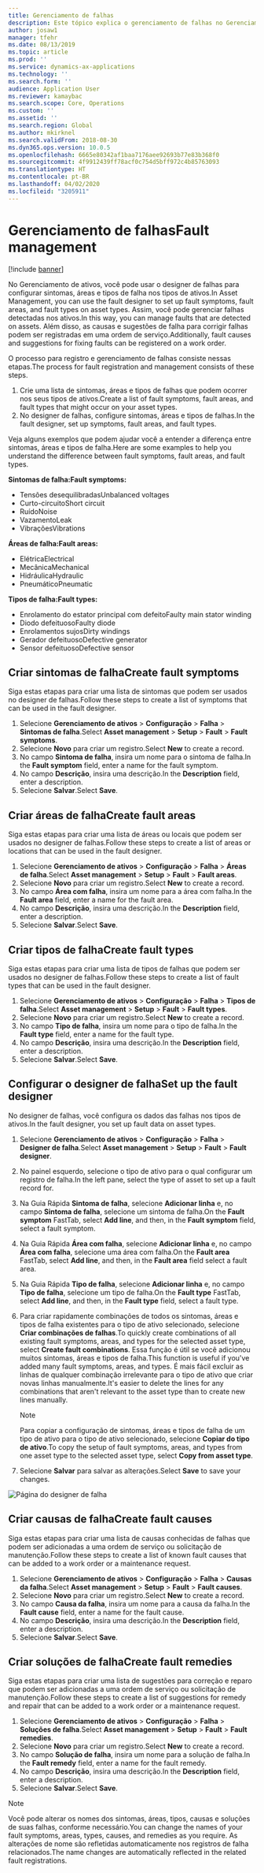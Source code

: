 ```yaml
---
title: Gerenciamento de falhas
description: Este tópico explica o gerenciamento de falhas no Gerenciamento de Ativos.
author: josaw1
manager: tfehr
ms.date: 08/13/2019
ms.topic: article
ms.prod: ''
ms.service: dynamics-ax-applications
ms.technology: ''
ms.search.form: ''
audience: Application User
ms.reviewer: kamaybac
ms.search.scope: Core, Operations
ms.custom: ''
ms.assetid: ''
ms.search.region: Global
ms.author: mkirknel
ms.search.validFrom: 2018-08-30
ms.dyn365.ops.version: 10.0.5
ms.openlocfilehash: 6665e80342af1baa7176aee92693b77e83b368f0
ms.sourcegitcommit: 4f9912439ff78acf0c754d5bff972c4b85763093
ms.translationtype: HT
ms.contentlocale: pt-BR
ms.lasthandoff: 04/02/2020
ms.locfileid: "3205911"
---
```

# <a name="fault-management"></a><span data-ttu-id="9cdba-103">Gerenciamento de falhas</span><span class="sxs-lookup"><span data-stu-id="9cdba-103">Fault management</span></span>

[!include [banner](../../includes/banner.md)]

 

<span data-ttu-id="9cdba-104">No Gerenciamento de ativos, você pode usar o designer de falhas para configurar sintomas, áreas e tipos de falha nos tipos de ativos.</span><span class="sxs-lookup"><span data-stu-id="9cdba-104">In Asset Management, you can use the fault designer to set up fault symptoms, fault areas, and fault types on asset types.</span></span> <span data-ttu-id="9cdba-105">Assim, você pode gerenciar falhas detectadas nos ativos.</span><span class="sxs-lookup"><span data-stu-id="9cdba-105">In this way, you can manage faults that are detected on assets.</span></span> <span data-ttu-id="9cdba-106">Além disso, as causas e sugestões de falha para corrigir falhas podem ser registradas em uma ordem de serviço.</span><span class="sxs-lookup"><span data-stu-id="9cdba-106">Additionally, fault causes and suggestions for fixing faults can be registered on a work order.</span></span>

<span data-ttu-id="9cdba-107">O processo para registro e gerenciamento de falhas consiste nessas etapas.</span><span class="sxs-lookup"><span data-stu-id="9cdba-107">The process for fault registration and management consists of these steps.</span></span>

1. <span data-ttu-id="9cdba-108">Crie uma lista de sintomas, áreas e tipos de falhas que podem ocorrer nos seus tipos de ativos.</span><span class="sxs-lookup"><span data-stu-id="9cdba-108">Create a list of fault symptoms, fault areas, and fault types that might occur on your asset types.</span></span>
2. <span data-ttu-id="9cdba-109">No designer de falhas, configure sintomas, áreas e tipos de falhas.</span><span class="sxs-lookup"><span data-stu-id="9cdba-109">In the fault designer, set up symptoms, fault areas, and fault types.</span></span>

<span data-ttu-id="9cdba-110">Veja alguns exemplos que podem ajudar você a entender a diferença entre sintomas, áreas e tipos de falha.</span><span class="sxs-lookup"><span data-stu-id="9cdba-110">Here are some examples to help you understand the difference between fault symptoms, fault areas, and fault types.</span></span>

<span data-ttu-id="9cdba-111">**Sintomas de falha:**</span><span class="sxs-lookup"><span data-stu-id="9cdba-111">**Fault symptoms:**</span></span>

- <span data-ttu-id="9cdba-112">Tensões desequilibradas</span><span class="sxs-lookup"><span data-stu-id="9cdba-112">Unbalanced voltages</span></span>
- <span data-ttu-id="9cdba-113">Curto-circuito</span><span class="sxs-lookup"><span data-stu-id="9cdba-113">Short circuit</span></span>
- <span data-ttu-id="9cdba-114">Ruído</span><span class="sxs-lookup"><span data-stu-id="9cdba-114">Noise</span></span>
- <span data-ttu-id="9cdba-115">Vazamento</span><span class="sxs-lookup"><span data-stu-id="9cdba-115">Leak</span></span>
- <span data-ttu-id="9cdba-116">Vibrações</span><span class="sxs-lookup"><span data-stu-id="9cdba-116">Vibrations</span></span>

<span data-ttu-id="9cdba-117">**Áreas de falha:**</span><span class="sxs-lookup"><span data-stu-id="9cdba-117">**Fault areas:**</span></span>

- <span data-ttu-id="9cdba-118">Elétrica</span><span class="sxs-lookup"><span data-stu-id="9cdba-118">Electrical</span></span>
- <span data-ttu-id="9cdba-119">Mecânica</span><span class="sxs-lookup"><span data-stu-id="9cdba-119">Mechanical</span></span>
- <span data-ttu-id="9cdba-120">Hidráulica</span><span class="sxs-lookup"><span data-stu-id="9cdba-120">Hydraulic</span></span>
- <span data-ttu-id="9cdba-121">Pneumático</span><span class="sxs-lookup"><span data-stu-id="9cdba-121">Pneumatic</span></span>

<span data-ttu-id="9cdba-122">**Tipos de falha:**</span><span class="sxs-lookup"><span data-stu-id="9cdba-122">**Fault types:**</span></span>

- <span data-ttu-id="9cdba-123">Enrolamento do estator principal com defeito</span><span class="sxs-lookup"><span data-stu-id="9cdba-123">Faulty main stator winding</span></span>
- <span data-ttu-id="9cdba-124">Diodo defeituoso</span><span class="sxs-lookup"><span data-stu-id="9cdba-124">Faulty diode</span></span>
- <span data-ttu-id="9cdba-125">Enrolamentos sujos</span><span class="sxs-lookup"><span data-stu-id="9cdba-125">Dirty windings</span></span>
- <span data-ttu-id="9cdba-126">Gerador defeituoso</span><span class="sxs-lookup"><span data-stu-id="9cdba-126">Defective generator</span></span>
- <span data-ttu-id="9cdba-127">Sensor defeituoso</span><span class="sxs-lookup"><span data-stu-id="9cdba-127">Defective sensor</span></span>

## <a name="create-fault-symptoms"></a><span data-ttu-id="9cdba-128">Criar sintomas de falha</span><span class="sxs-lookup"><span data-stu-id="9cdba-128">Create fault symptoms</span></span>

<span data-ttu-id="9cdba-129">Siga estas etapas para criar uma lista de sintomas que podem ser usados no designer de falhas.</span><span class="sxs-lookup"><span data-stu-id="9cdba-129">Follow these steps to create a list of symptoms that can be used in the fault designer.</span></span>

1. <span data-ttu-id="9cdba-130">Selecione **Gerenciamento de ativos** \> **Configuração** \> **Falha** \> **Sintomas de falha**.</span><span class="sxs-lookup"><span data-stu-id="9cdba-130">Select **Asset management** \> **Setup** \> **Fault** \> **Fault symptoms**.</span></span>
2. <span data-ttu-id="9cdba-131">Selecione **Novo** para criar um registro.</span><span class="sxs-lookup"><span data-stu-id="9cdba-131">Select **New** to create a record.</span></span>
3. <span data-ttu-id="9cdba-132">No campo **Sintoma de falha**, insira um nome para o sintoma de falha.</span><span class="sxs-lookup"><span data-stu-id="9cdba-132">In the **Fault symptom** field, enter a name for the fault symptom.</span></span>
4. <span data-ttu-id="9cdba-133">No campo **Descrição**, insira uma descrição.</span><span class="sxs-lookup"><span data-stu-id="9cdba-133">In the **Description** field, enter a description.</span></span>
5. <span data-ttu-id="9cdba-134">Selecione **Salvar**.</span><span class="sxs-lookup"><span data-stu-id="9cdba-134">Select **Save**.</span></span>

## <a name="create-fault-areas"></a><span data-ttu-id="9cdba-135">Criar áreas de falha</span><span class="sxs-lookup"><span data-stu-id="9cdba-135">Create fault areas</span></span>

<span data-ttu-id="9cdba-136">Siga estas etapas para criar uma lista de áreas ou locais que podem ser usados no designer de falhas.</span><span class="sxs-lookup"><span data-stu-id="9cdba-136">Follow these steps to create a list of areas or locations that can be used in the fault designer.</span></span>

1. <span data-ttu-id="9cdba-137">Selecione **Gerenciamento de ativos** \> **Configuração** \> **Falha** \> **Áreas de falha**.</span><span class="sxs-lookup"><span data-stu-id="9cdba-137">Select **Asset management** \> **Setup** \> **Fault** \> **Fault areas**.</span></span>
2. <span data-ttu-id="9cdba-138">Selecione **Novo** para criar um registro.</span><span class="sxs-lookup"><span data-stu-id="9cdba-138">Select **New** to create a record.</span></span>
3. <span data-ttu-id="9cdba-139">No campo **Área com falha**, insira um nome para a área com falha.</span><span class="sxs-lookup"><span data-stu-id="9cdba-139">In the **Fault area** field, enter a name for the fault area.</span></span>
4. <span data-ttu-id="9cdba-140">No campo **Descrição**, insira uma descrição.</span><span class="sxs-lookup"><span data-stu-id="9cdba-140">In the **Description** field, enter a description.</span></span>
5. <span data-ttu-id="9cdba-141">Selecione **Salvar**.</span><span class="sxs-lookup"><span data-stu-id="9cdba-141">Select **Save**.</span></span>

## <a name="create-fault-types"></a><span data-ttu-id="9cdba-142">Criar tipos de falha</span><span class="sxs-lookup"><span data-stu-id="9cdba-142">Create fault types</span></span>

<span data-ttu-id="9cdba-143">Siga estas etapas para criar uma lista de tipos de falhas que podem ser usados no designer de falhas.</span><span class="sxs-lookup"><span data-stu-id="9cdba-143">Follow these steps to create a list of fault types that can be used in the fault designer.</span></span>

1. <span data-ttu-id="9cdba-144">Selecione **Gerenciamento de ativos** \> **Configuração** \> **Falha** \> **Tipos de falha**.</span><span class="sxs-lookup"><span data-stu-id="9cdba-144">Select **Asset management** \> **Setup** \> **Fault** \> **Fault types**.</span></span>
2. <span data-ttu-id="9cdba-145">Selecione **Novo** para criar um registro.</span><span class="sxs-lookup"><span data-stu-id="9cdba-145">Select **New** to create a record.</span></span>
3. <span data-ttu-id="9cdba-146">No campo **Tipo de falha**, insira um nome para o tipo de falha.</span><span class="sxs-lookup"><span data-stu-id="9cdba-146">In the **Fault type** field, enter a name for the fault type.</span></span>
4. <span data-ttu-id="9cdba-147">No campo **Descrição**, insira uma descrição.</span><span class="sxs-lookup"><span data-stu-id="9cdba-147">In the **Description** field, enter a description.</span></span>
5. <span data-ttu-id="9cdba-148">Selecione **Salvar**.</span><span class="sxs-lookup"><span data-stu-id="9cdba-148">Select **Save**.</span></span>

## <a name="set-up-the-fault-designer"></a><span data-ttu-id="9cdba-149">Configurar o designer de falha</span><span class="sxs-lookup"><span data-stu-id="9cdba-149">Set up the fault designer</span></span>

<span data-ttu-id="9cdba-150">No designer de falhas, você configura os dados das falhas nos tipos de ativos.</span><span class="sxs-lookup"><span data-stu-id="9cdba-150">In the fault designer, you set up fault data on asset types.</span></span>

1. <span data-ttu-id="9cdba-151">Selecione **Gerenciamento de ativos** \> **Configuração** \> **Falha** \> **Designer de falha**.</span><span class="sxs-lookup"><span data-stu-id="9cdba-151">Select **Asset management** \> **Setup** \> **Fault** \> **Fault designer**.</span></span>
2. <span data-ttu-id="9cdba-152">No painel esquerdo, selecione o tipo de ativo para o qual configurar um registro de falha.</span><span class="sxs-lookup"><span data-stu-id="9cdba-152">In the left pane, select the type of asset to set up a fault record for.</span></span>
3. <span data-ttu-id="9cdba-153">Na Guia Rápida **Sintoma de falha**, selecione **Adicionar linha** e, no campo **Sintoma de falha**, selecione um sintoma de falha.</span><span class="sxs-lookup"><span data-stu-id="9cdba-153">On the **Fault symptom** FastTab, select **Add line**, and then, in the **Fault symptom** field, select a fault symptom.</span></span>
4. <span data-ttu-id="9cdba-154">Na Guia Rápida **Área com falha**, selecione **Adicionar linha** e, no campo **Área com falha**, selecione uma área com falha.</span><span class="sxs-lookup"><span data-stu-id="9cdba-154">On the **Fault area** FastTab, select **Add line**, and then, in the **Fault area** field select a fault area.</span></span>
5. <span data-ttu-id="9cdba-155">Na Guia Rápida **Tipo de falha**, selecione **Adicionar linha** e, no campo **Tipo de falha**, selecione um tipo de falha.</span><span class="sxs-lookup"><span data-stu-id="9cdba-155">On the **Fault type** FastTab, select **Add line**, and then, in the **Fault type** field, select a fault type.</span></span>
6. <span data-ttu-id="9cdba-156">Para criar rapidamente combinações de todos os sintomas, áreas e tipos de falha existentes para o tipo de ativo selecionado, selecione **Criar combinações de falhas**.</span><span class="sxs-lookup"><span data-stu-id="9cdba-156">To quickly create combinations of all existing fault symptoms, areas, and types for the selected asset type, select **Create fault combinations**.</span></span> <span data-ttu-id="9cdba-157">Essa função é útil se você adicionou muitos sintomas, áreas e tipos de falha.</span><span class="sxs-lookup"><span data-stu-id="9cdba-157">This function is useful if you've added many fault symptoms, areas, and types.</span></span> <span data-ttu-id="9cdba-158">É mais fácil excluir as linhas de qualquer combinação irrelevante para o tipo de ativo que criar novas linhas manualmente.</span><span class="sxs-lookup"><span data-stu-id="9cdba-158">It's easier to delete the lines for any combinations that aren't relevant to the asset type than to create new lines manually.</span></span>

    > [!NOTE]
    > <span data-ttu-id="9cdba-159">Para copiar a configuração de sintomas, áreas e tipos de falha de um tipo de ativo para o tipo de ativo selecionado, selecione **Copiar do tipo de ativo**.</span><span class="sxs-lookup"><span data-stu-id="9cdba-159">To copy the setup of fault symptoms, areas, and types from one asset type to the selected asset type, select **Copy from asset type**.</span></span>

7. <span data-ttu-id="9cdba-160">Selecione **Salvar** para salvar as alterações.</span><span class="sxs-lookup"><span data-stu-id="9cdba-160">Select **Save** to save your changes.</span></span>

![Página do designer de falha](media/21-setup-for-work-orders.png)

## <a name="create-fault-causes"></a><span data-ttu-id="9cdba-162">Criar causas de falha</span><span class="sxs-lookup"><span data-stu-id="9cdba-162">Create fault causes</span></span>

<span data-ttu-id="9cdba-163">Siga estas etapas para criar uma lista de causas conhecidas de falhas que podem ser adicionadas a uma ordem de serviço ou solicitação de manutenção.</span><span class="sxs-lookup"><span data-stu-id="9cdba-163">Follow these steps to create a list of known fault causes that can be added to a work order or a maintenance request.</span></span>

1. <span data-ttu-id="9cdba-164">Selecione **Gerenciamento de ativos** \> **Configuração** \> **Falha** \> **Causas da falha**.</span><span class="sxs-lookup"><span data-stu-id="9cdba-164">Select **Asset management** \> **Setup** \> **Fault** \> **Fault causes**.</span></span>
2. <span data-ttu-id="9cdba-165">Selecione **Novo** para criar um registro.</span><span class="sxs-lookup"><span data-stu-id="9cdba-165">Select **New** to create a record.</span></span>
3. <span data-ttu-id="9cdba-166">No campo **Causa da falha**, insira um nome para a causa da falha.</span><span class="sxs-lookup"><span data-stu-id="9cdba-166">In the **Fault cause** field, enter a name for the fault cause.</span></span>
4. <span data-ttu-id="9cdba-167">No campo **Descrição**, insira uma descrição.</span><span class="sxs-lookup"><span data-stu-id="9cdba-167">In the **Description** field, enter a description.</span></span>
5. <span data-ttu-id="9cdba-168">Selecione **Salvar**.</span><span class="sxs-lookup"><span data-stu-id="9cdba-168">Select **Save**.</span></span>

## <a name="create-fault-remedies"></a><span data-ttu-id="9cdba-169">Criar soluções de falha</span><span class="sxs-lookup"><span data-stu-id="9cdba-169">Create fault remedies</span></span>

<span data-ttu-id="9cdba-170">Siga estas etapas para criar uma lista de sugestões para correção e reparo que podem ser adicionadas a uma ordem de serviço ou solicitação de manutenção.</span><span class="sxs-lookup"><span data-stu-id="9cdba-170">Follow these steps to create a list of suggestions for remedy and repair that can be added to a work order or a maintenance request.</span></span>

1. <span data-ttu-id="9cdba-171">Selecione **Gerenciamento de ativos** \> **Configuração** \> **Falha** \> **Soluções de falha**.</span><span class="sxs-lookup"><span data-stu-id="9cdba-171">Select **Asset management** \> **Setup** \> **Fault** \> **Fault remedies**.</span></span>
2. <span data-ttu-id="9cdba-172">Selecione **Novo** para criar um registro.</span><span class="sxs-lookup"><span data-stu-id="9cdba-172">Select **New** to create a record.</span></span>
3. <span data-ttu-id="9cdba-173">No campo **Solução de falha**, insira um nome para a solução de falha.</span><span class="sxs-lookup"><span data-stu-id="9cdba-173">In the **Fault remedy** field, enter a name for the fault remedy.</span></span>
4. <span data-ttu-id="9cdba-174">No campo **Descrição**, insira uma descrição.</span><span class="sxs-lookup"><span data-stu-id="9cdba-174">In the **Description** field, enter a description.</span></span>
5. <span data-ttu-id="9cdba-175">Selecione **Salvar**.</span><span class="sxs-lookup"><span data-stu-id="9cdba-175">Select **Save**.</span></span>

> [!NOTE]
> <span data-ttu-id="9cdba-176">Você pode alterar os nomes dos sintomas, áreas, tipos, causas e soluções de suas falhas, conforme necessário.</span><span class="sxs-lookup"><span data-stu-id="9cdba-176">You can change the names of your fault symptoms, areas, types, causes, and remedies as you require.</span></span> <span data-ttu-id="9cdba-177">As alterações de nome são refletidas automaticamente nos registros de falha relacionados.</span><span class="sxs-lookup"><span data-stu-id="9cdba-177">The name changes are automatically reflected in the related fault registrations.</span></span>
